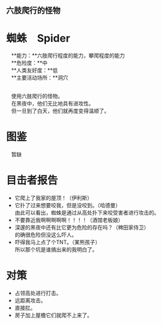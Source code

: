 ## 六肢爬行的怪物 ##
# 蜘蛛　Spider #
　**能力：**六肢爬行程度的能力，攀爬程度的能力</br>
　**危险度：**中</br>
　**人类友好度：**低</br>
　**主要活动场所：**洞穴
##  ##
　使用六肢爬行的怪物。</br>
　在黑夜中，他们无比地具有进攻性。</br>
　但一旦到了白天，他们就再度变得温顺了。</br>

# 图鉴 #
　暂缺

# 目击者报告 #

- 它爬上了我家的屋顶！（伊利斯）
- 它扑了过来想要咬我，但是没咬到。（哈德曼）</br>
由此可以看出，蜘蛛是通过从高处扑下来咬受害者进行攻击的。</br>
- 不要靠近我啊啊啊啊啊！！！！（酒馆老板娘）
- 深邃的黑夜中还有比它更为危险的存在吗？（稗田家侍卫）</br>
的确很危险但没这么吓人。
- 吓得我马上点了个TNT。（某熊孩子）</br>
所以那个坑是谁搞出来的我明白了。

# 对策 #
- 占领高处进行打击。
- 远距离攻击。
- 直接肛。
- 房子加上屋檐它们就爬不上来了。